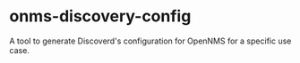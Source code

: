 # onms-discovery-config
A tool to generate Discoverd's configuration for OpenNMS for a specific use case.
